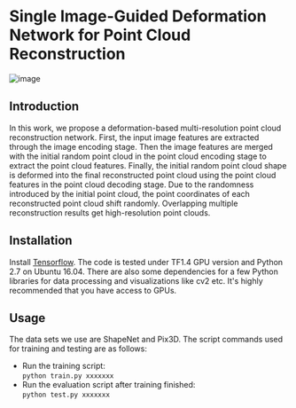 # Single Image-Guided Deformation Network for Point Cloud Reconstruction
![image](https://github.com/VIMLab-hfut/Single-Image-Guided-Deformation-Network-for-Point-Cloud-Reconstruction/blob/main/network.png)  
## Introduction
In this work, we propose a deformation-based multi-resolution point cloud reconstruction network. First, the input image features are extracted through the image encoding stage. Then the image features are merged with the initial random point cloud in the point cloud encoding stage to extract the point cloud features. Finally, the initial random point cloud shape is deformed into the final reconstructed point cloud using the point cloud features in the point cloud decoding stage. Due to the randomness introduced by the initial point cloud, the point coordinates of each reconstructed point cloud shift randomly. Overlapping multiple reconstruction results get high-resolution point clouds.
## Installation
Install [Tensorflow](https://www.tensorflow.org/install/). The code is tested under TF1.4 GPU version and Python 2.7 on Ubuntu 16.04. There are also some dependencies for a few Python libraries for data processing and visualizations like cv2 etc. It's highly recommended that you have access to GPUs.
## Usage
The data sets we use are ShapeNet and Pix3D. The script commands used for training and testing are as follows:
* Run the training script:  
``` python train.py xxxxxxx ```
* Run the evaluation script after training finished:  
``` python test.py xxxxxxx ```

